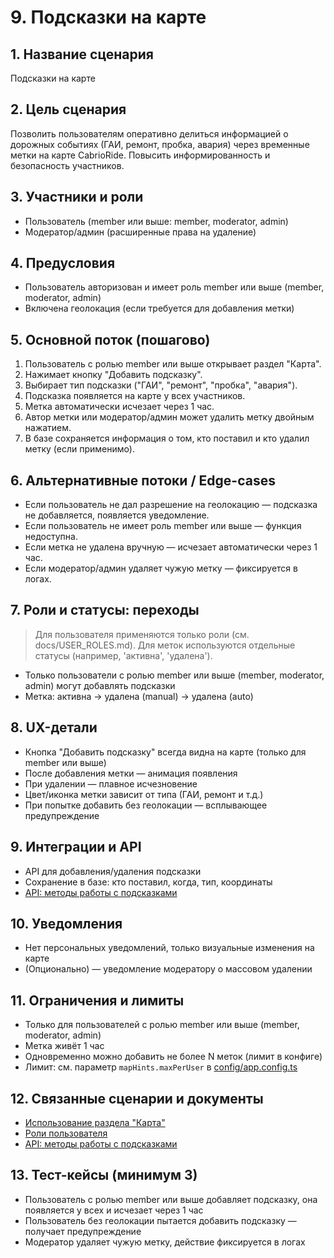 # 9. Подсказки на карте

## 1. Название сценария
Подсказки на карте

## 2. Цель сценария
Позволить пользователям оперативно делиться информацией о дорожных событиях (ГАИ, ремонт, пробка, авария) через временные метки на карте CabrioRide. Повысить информированность и безопасность участников.

## 3. Участники и роли
- Пользователь (member или выше: member, moderator, admin)
- Модератор/админ (расширенные права на удаление)

## 4. Предусловия
- Пользователь авторизован и имеет роль member или выше (member, moderator, admin)
- Включена геолокация (если требуется для добавления метки)

## 5. Основной поток (пошагово)
1. Пользователь с ролью member или выше открывает раздел "Карта".
2. Нажимает кнопку "Добавить подсказку".
3. Выбирает тип подсказки ("ГАИ", "ремонт", "пробка", "авария").
4. Подсказка появляется на карте у всех участников.
5. Метка автоматически исчезает через 1 час.
6. Автор метки или модератор/админ может удалить метку двойным нажатием.
7. В базе сохраняется информация о том, кто поставил и кто удалил метку (если применимо).

## 6. Альтернативные потоки / Edge-cases
- Если пользователь не дал разрешение на геолокацию — подсказка не добавляется, появляется уведомление.
- Если пользователь не имеет роль member или выше — функция недоступна.
- Если метка не удалена вручную — исчезает автоматически через 1 час.
- Если модератор/админ удаляет чужую метку — фиксируется в логах.

## 7. Роли и статусы: переходы

> Для пользователя применяются только роли (см. docs/USER_ROLES.md). Для меток используются отдельные статусы (например, 'активна', 'удалена').
- Только пользователи с ролью member или выше (member, moderator, admin) могут добавлять подсказки
- Метка: активна → удалена (manual) → удалена (auto)

## 8. UX-детали
- Кнопка "Добавить подсказку" всегда видна на карте (только для member или выше)
- После добавления метки — анимация появления
- При удалении — плавное исчезновение
- Цвет/иконка метки зависит от типа (ГАИ, ремонт и т.д.)
- При попытке добавить без геолокации — всплывающее предупреждение

## 9. Интеграции и API
- API для добавления/удаления подсказки
- Сохранение в базе: кто поставил, когда, тип, координаты
- [API: методы работы с подсказками](../API_METHODS.md)

## 10. Уведомления
- Нет персональных уведомлений, только визуальные изменения на карте
- (Опционально) — уведомление модератору о массовом удалении

## 11. Ограничения и лимиты
- Только для пользователей с ролью member или выше (member, moderator, admin)
- Метка живёт 1 час
- Одновременно можно добавить не более N меток (лимит в конфиге)
- Лимит: см. параметр `mapHints.maxPerUser` в [config/app.config.ts](../../config/app.config.ts)

## 12. Связанные сценарии и документы
- [Использование раздела "Карта"](07_map.md)
- [Роли пользователя](../USER_ROLES.md)
- [API: методы работы с подсказками](../API_METHODS.md)

## 13. Тест-кейсы (минимум 3)
- Пользователь с ролью member или выше добавляет подсказку, она появляется у всех и исчезает через 1 час
- Пользователь без геолокации пытается добавить подсказку — получает предупреждение
- Модератор удаляет чужую метку, действие фиксируется в логах 